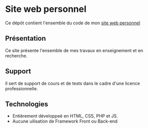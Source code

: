 # Site web personnel
Ce dépôt contient l'ensemble du code de mon [site web personnel](https://www.slinck.com)

## Présentation
Ce site présente l'ensemble de mes travaux en enseignement et en recherche.

## Support
Il sert de support de cours et de tests dans le cadre d'une licence professionnelle.

## Technologies
- Entièrement développeé en HTML, CSS, PHP et JS.
- Aucune uilisation de Framework Front ou Back-end